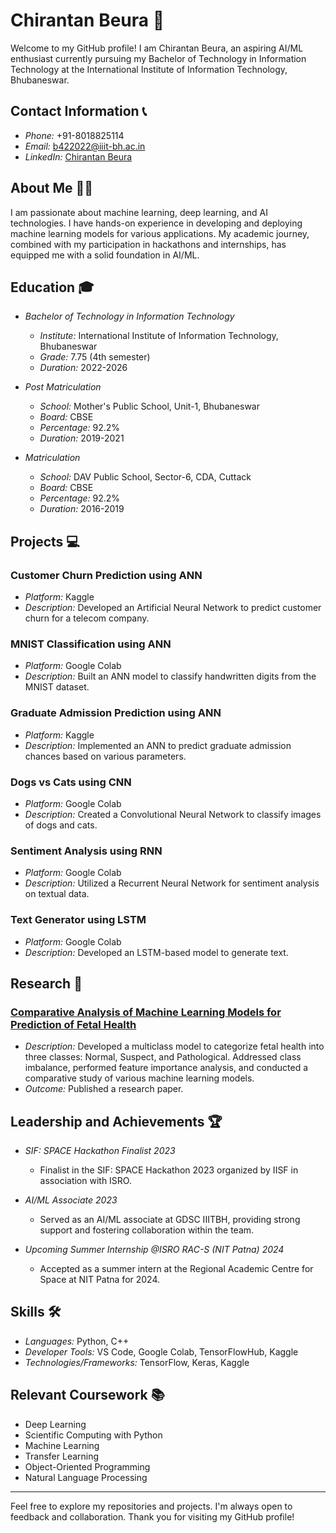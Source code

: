# Chirantan Beura 🚀

Welcome to my GitHub profile! I am Chirantan Beura, an aspiring AI/ML enthusiast currently pursuing my Bachelor of Technology in Information Technology at the International Institute of Information Technology, Bhubaneswar.

## Contact Information 📞

- *Phone:* +91-8018825114
- *Email:* b422022@iiit-bh.ac.in
- *LinkedIn:* [Chirantan Beura](https://www.linkedin.com/in/chirantan-beura-011a64282/)

## About Me 🙋‍♂

I am passionate about machine learning, deep learning, and AI technologies. I have hands-on experience in developing and deploying machine learning models for various applications. My academic journey, combined with my participation in hackathons and internships, has equipped me with a solid foundation in AI/ML.

## Education 🎓

- *Bachelor of Technology in Information Technology*
  - *Institute:* International Institute of Information Technology, Bhubaneswar
  - *Grade:* 7.75 (4th semester)
  - *Duration:* 2022-2026

- *Post Matriculation*
  - *School:* Mother's Public School, Unit-1, Bhubaneswar
  - *Board:* CBSE
  - *Percentage:* 92.2%
  - *Duration:* 2019-2021

- *Matriculation*
  - *School:* DAV Public School, Sector-6, CDA, Cuttack
  - *Board:* CBSE
  - *Percentage:* 92.2%
  - *Duration:* 2016-2019

## Projects 💻

### Customer Churn Prediction using ANN
- *Platform:* Kaggle
- *Description:* Developed an Artificial Neural Network to predict customer churn for a telecom company.

### MNIST Classification using ANN
- *Platform:* Google Colab
- *Description:* Built an ANN model to classify handwritten digits from the MNIST dataset.

### Graduate Admission Prediction using ANN
- *Platform:* Kaggle
- *Description:* Implemented an ANN to predict graduate admission chances based on various parameters.

### Dogs vs Cats using CNN
- *Platform:* Google Colab
- *Description:* Created a Convolutional Neural Network to classify images of dogs and cats.

### Sentiment Analysis using RNN
- *Platform:* Google Colab
- *Description:* Utilized a Recurrent Neural Network for sentiment analysis on textual data.

### Text Generator using LSTM
- *Platform:* Google Colab
- *Description:* Developed an LSTM-based model to generate text.

## Research 📑

### [Comparative Analysis of Machine Learning Models for Prediction of Fetal Health](https://ieeexplore.ieee.org/document/10508030)
- *Description:* Developed a multiclass model to categorize fetal health into three classes: Normal, Suspect, and Pathological. Addressed class imbalance, performed feature importance analysis, and conducted a comparative study of various machine learning models.
- *Outcome:* Published a research paper.

## Leadership and Achievements 🏆

- *SIF: SPACE Hackathon Finalist 2023*
  - Finalist in the SIF: SPACE Hackathon 2023 organized by IISF in association with ISRO.

- *AI/ML Associate 2023*
  - Served as an AI/ML associate at GDSC IIITBH, providing strong support and fostering collaboration within the team.

- *Upcoming Summer Internship @ISRO RAC-S (NIT Patna) 2024*
  - Accepted as a summer intern at the Regional Academic Centre for Space at NIT Patna for 2024.

## Skills 🛠

- *Languages:* Python, C++
- *Developer Tools:* VS Code, Google Colab, TensorFlowHub, Kaggle
- *Technologies/Frameworks:* TensorFlow, Keras, Kaggle

## Relevant Coursework 📚

- Deep Learning
- Scientific Computing with Python
- Machine Learning
- Transfer Learning
- Object-Oriented Programming
- Natural Language Processing

---

Feel free to explore my repositories and projects. I'm always open to feedback and collaboration. Thank you for visiting my GitHub profile!
